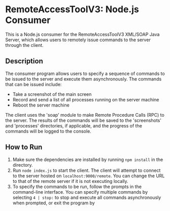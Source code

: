 RemoteAccessToolV3: Node.js Consumer
====================================

This is a Node.js consumer for the RemoteAccessToolV3 XML/SOAP Java Server, which allows users to remotely issue commands to the server through the client.

Description
-----------

The consumer program allows users to specify a sequence of commands to be issued to the server and execute them asynchronously. The commands that can be issued include:

-   Take a screenshot of the main screen
-   Record and send a list of all processes running on the server machine
-   Reboot the server machine

The client uses the 'soap' module to make Remote Procedure Calls (RPC) to the server. The results of the commands will be saved to the 'screenshots' and 'processes' directories, if applicable, and the progress of the commands will be logged to the console.

How to Run
----------

1.  Make sure the dependencies are installed by running `npm install` in the directory.
2.  Run `node index.js` to start the client. The client will attempt to connect to the server hosted on `localhost:9000/remote`. You can change the URL to that of the remote server if it is not executing locally.
3.  To specify the commands to be run, follow the prompts in the command-line interface. You can specify multiple commands by selecting `4 | stop:` to stop and execute all commands asynchronously when prompted, or exit the program by
